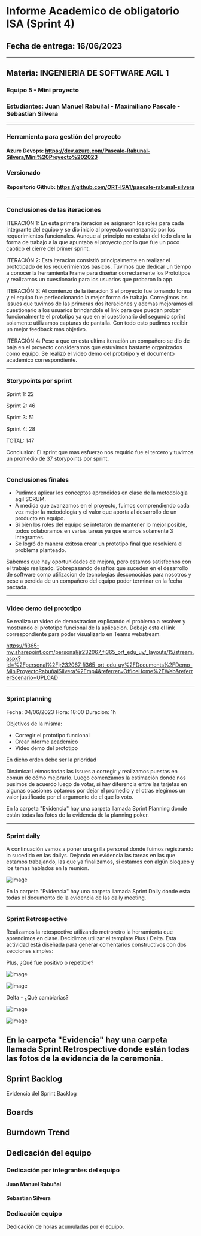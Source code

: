 # Informe Academico de obligatorio ISA (Sprint 4)

## Fecha de entrega: 16/06/2023

---------------------------------------------------------------------------

## Materia: INGENIERIA DE SOFTWARE AGIL 1

### Equipo 5 - Mini proyecto

### Estudiantes: Juan Manuel Rabuñal - Maximiliano Pascale - Sebastian Silvera

---------------------------------------------------------------------------

### Herramienta para gestión del proyecto

#### Azure Devops: <https://dev.azure.com/Pascale-Rabunal-Silvera/Mini%20Proyecto%202023>

### Versionado

#### Repositorio Github: <https://github.com/ORT-ISA1/pascale-rabunal-silvera>

---------------------------------------------------------------------------

### Conclusiones de las iteraciones

ITERACIÓN 1: En esta primera iteración se asignaron los roles para cada integrante del equipo y se dio inicio al proyecto comenzando por los requerimientos funcionales. Aunque al principio no estaba del todo claro la forma de trabajo a la que apuntaba el proyecto por lo que fue un poco caotico el cierre del primer sprint. 

ITERACIÓN 2: Esta iteracion consistió principalmente en realizar el prototipado de los requerimientos basicos. Tuvimos que dedicar un tiempo a conocer la herramienta Frame para diseñar correctamente los Prototipos y realizamos un cuestionario para los usuarios que probaron la app.

ITERACIÓN 3: Al comienzo de la iteracion 3 el proyecto fue tomando forma y el equipo fue perfeccionando la mejor forma de trabajo. Corregimos los issues que tuvimos de las primeras dos iteraciones y ademas mejoramos el cuestionario a los usuarios brindandole el link para que puedan probar funcionalmente el prototipo ya que en el cuestionario del segundo sprint solamente utilizamos capturas de pantalla.
Con todo esto pudimos recibir un mejor feedback mas objetivo. 

ITERACIÓN 4: Pese a que en esta ultima iteración un compañero se dio de baja en el proyecto consideramos que estuvimos bastante organizados como equipo. Se realizó el video demo del prototipo y el documento academico correspondiente. 

---------------------------------------------------------------------------

### Storypoints por sprint

Sprint 1: 22

Sprint 2: 46

Sprint 3: 51

Sprint 4: 28

   TOTAL: 147

Conclusion:
El sprint que mas esfuerzo nos requirio fue el tercero y tuvimos un promedio de 37 storypoints por sprint.

---------------------------------------------------------------------------

### Conclusiones finales

- Pudimos aplicar los conceptos aprendidos en clase de la metodologia agil SCRUM.
- A medida que avanzamos en el proyecto, fuimos comprendiendo cada vez mejor la metodología y el valor que aporta al desarrollo de un producto en equipo.
- Si bien los roles del equipo se intetaron de mantener lo mejor posible, todos colaboramos en varias tareas ya que eramos solamente 3 integrantes.
- Se logró de manera exitosa crear un prototipo final que resolviera el problema planteado. 

Sabemos que hay oportunidades de mejora, pero estamos satisfechos con el trabajo realizado.
Sobrepasando desafios que suceden en el desarrollo de software como utilizacion de tecnologias desconocidas para nosotros y pese a perdida de un compañero del equipo poder terminar en la fecha pactada.

---------------------------------------------------------------------------

### Video demo del prototipo

Se realizo un video de demostracion explicando el problema a resolver y mostrando el prototipo funcional de la aplicacion.
Debajo esta el link correspondiente para poder visualizarlo en Teams webstream.

https://fi365-my.sharepoint.com/personal/jr232067_fi365_ort_edu_uy/_layouts/15/stream.aspx?id=%2Fpersonal%2Fjr232067_fi365_ort_edu_uy%2FDocuments%2FDemo_MiniProyectoRabuñalSilvera%2Emp4&referrer=OfficeHome%2EWeb&referrerScenario=UPLOAD

---------------------------------------------------------------------------

### Sprint planning

Fecha: 04/06/2023
Hora: 18:00
Duración: 1h

Objetivos de la misma:
-	Corregir el prototipo funcional
-	Crear informe academico
-	Video demo del prototipo

En dicho orden debe ser la prioridad

Dinámica:
Leímos todas las issues a corregir y realizamos puestas en común de cómo mejorarlo.
Luego comenzamos la estimación donde nos pusimos de acuerdo luego de votar, si hay diferencia entre las tarjetas en algunas ocasiones optamos por dejar el promedio y el otras elegimos un valor justificado por el argumento de el que lo voto.

En la carpeta "Evidencia" hay una carpeta llamada Sprint Planning donde están todas las fotos de la evidencia de la planning poker.

---------------------------------------------------------------------------

### Sprint daily

A continuación vamos a poner una grilla personal donde fuimos registrando lo sucedido en las dailys.
Dejando en evidencia las tareas en las que estamos trabajando, las que ya finalizamos, si estamos con algún bloqueo y los temas hablados en la reunión.

![image](https://github.com/ORT-ISA1/pascale-rabunal-silvera/assets/64442147/a513b7f1-d67e-4491-aef6-7ae7e92e6c99)

En la carpeta "Evidencia" hay una carpeta llamada Sprint Daily donde esta todas el documento de la evidencia de las daily meeting.

---------------------------------------------------------------------------

### Sprint Retrospective

Realizamos la retospective utilizando metroretro la herramienta que aprendimos en clase. Decidimos utilizar el template Plus / Delta.
Esta actividad está diseñada para generar comentarios constructivos con dos secciones simples:

Plus, ¿Qué fue positivo o repetible?

![image](https://github.com/ORT-ISA1/pascale-rabunal-silvera/assets/64442147/9dd98941-1298-40ce-8052-af8dde14184d)

![image](https://github.com/ORT-ISA1/pascale-rabunal-silvera/assets/64442147/c2a7ff0d-ae0d-4851-af21-dfdd8f814482)


Delta - ¿Qué cambiarías?

![image](https://github.com/ORT-ISA1/pascale-rabunal-silvera/assets/64442147/4848cc4c-50d5-42c3-9d2c-f39c85f1960b)

![image](https://github.com/ORT-ISA1/pascale-rabunal-silvera/assets/64442147/11d17bbc-1467-4931-b721-319af5003ec6)

En la carpeta "Evidencia" hay una carpeta llamada Sprint Retrospective donde están todas las fotos de la evidencia de la ceremonia.
---------------------------------------------------------------------------

## Sprint Backlog

Evidencia del Sprint Backlog


## Boards


## Burndown Trend



## Dedicación del equipo

### Dedicación por integrantes del equipo

#### Juan Manuel Rabuñal


#### Sebastian Silvera


### Dedicación equipo

Dedicación de horas acumuladas por el equipo.

